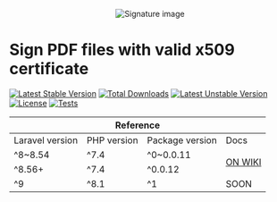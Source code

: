 <p align="center">
  <img src="https://user-images.githubusercontent.com/14093492/127516361-48fbde85-1f34-4626-82ae-44b11aa0de15.png" alt="Signature image">
</p>

# Sign PDF files with valid x509 certificate
[![Latest Stable Version](http://poser.pugx.org/lsnepomuceno/laravel-a1-pdf-sign/v)](https://github.com/lsnepomuceno/laravel-a1-pdf-sign/releases/latest) 
[![Total Downloads](http://poser.pugx.org/lsnepomuceno/laravel-a1-pdf-sign/downloads)](https://packagist.org/packages/lsnepomuceno/laravel-a1-pdf-sign/stats) 
[![Latest Unstable Version](http://poser.pugx.org/lsnepomuceno/laravel-a1-pdf-sign/v/unstable)](https://github.com/lsnepomuceno/laravel-a1-pdf-sign/tree/dev) 
[![License](http://poser.pugx.org/lsnepomuceno/laravel-a1-pdf-sign/license)](https://github.com/lsnepomuceno/laravel-a1-pdf-sign/blob/main/LICENSE.md)
[![Tests](https://github.com/lsnepomuceno/laravel-a1-pdf-sign/actions/workflows/action_pr_main.yml/badge.svg)](https://github.com/lsnepomuceno/laravel-a1-pdf-sign/actions/workflows/action_pr_main.yml)

<table>
  <thead>
    <tr>
      <th colspan="4">Reference</th>
    </tr>
  </thead>
  <tr>
    <td>Laravel version</td>
    <td>PHP version</td>
    <td>Package version</td>
    <td>Docs</td>
  </tr>
  
  <tr>
    <td>^8~8.54</td>
    <td>^7.4</td>
    <td>^0~0.0.11</td>
    <td rowspan="2"><a href="https://github.com/lsnepomuceno/laravel-a1-pdf-sign/wiki">ON WIKI</a></td>
  </tr>
  
  <tr>
    <td>^8.56+</td>
    <td>^7.4</td>
    <td>^0.0.12</td>
  </tr>
  
  <tr>
    <td>^9</td>
    <td>^8.1</td>
    <td>^1</td>
    <td>SOON</td>
  </tr>
  
</table>

